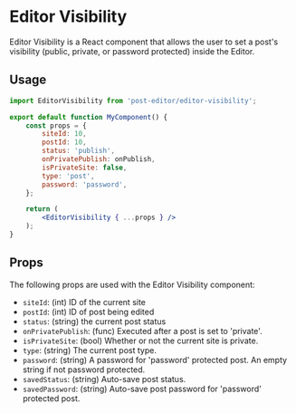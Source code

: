 Editor Visibility
=================

Editor Visibility is a React component that allows the user to set a post's visibility (public, private, or password protected) inside the Editor.

## Usage

```jsx
import EditorVisibility from 'post-editor/editor-visibility';

export default function MyComponent() {
	const props = {
		siteId: 10,
		postId: 10,
		status: 'publish',
		onPrivatePublish: onPublish,
		isPrivateSite: false,
		type: 'post',
		password: 'password',
	};

	return (
		<EditorVisibility { ...props } />
	);
}
```

## Props

The following props are used with the Editor Visibility component:

- `siteId`: (int) ID of the current site
- `postId`: (int) ID of post being edited
- `status`: (string) the current post status
- `onPrivatePublish`: (func) Executed after a post is set to 'private'.
- `isPrivateSite`: (bool) Whether or not the current site is private.
- `type`: (string) The current post type.
- `password`: (string) A password for 'password' protected post. An empty string if not password protected.
- `savedStatus`: (string) Auto-save post status.
- `savedPassword`: (string) Auto-save post password for 'password' protected post.
